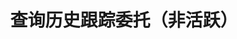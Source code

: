 ---
title: 查询历史跟踪委托（非活跃）
position_number: 19
type: get
description: /future/trade/v1/entrust/track-list-history
parameters:
    -
        name: direction
        type: string
        mandatory: false
        default: NEXT
        description: 方向（PREV:上一页；NEXT:下一页）
        ranges: PREV;NEXT
    - 
        name: limit
        type: integer
        mandatory: false
        default: 10
        description: 条数
        ranges:
    -
        name: id
        type: integer
        mandatory: false
        default: N/A
        description:
        ranges:
    -
        name: endTime
        type: integer
        mandatory: false
        default: N/A
        description: 结束时间
        ranges:
    -
        name: startTime
        type: integer
        mandatory: false
        default: N/A
        description: 起始时间
        ranges: 
    -
        name: state
        type: string
        mandatory: false
        default: N/A
        description: 订单状态
        ranges: NOT_ACTIVATION;NOT_TRIGGERED;TRIGGERING;TRIGGERED;USER_REVOCATION;PLATFORM_REVOCATION;EXPIRED;DELEGATION_FAILED
    - 
        name: symbol
        type: string
        mandatory: false
        default: N/A
        description: 交易对
        ranges:
content_markdown: |-

               #### **限流规则**

               200/s/apikey
left_code_blocks:
    -
        code_block: "public void getTrackDetail() {\r\n\tString text = HttpUtil.get(URL + \"/data/api/future/trade/v1/entrust/track-list-history\");\r\n\tSystem.out.println(text);\r\n}"
        title: Java
        language: java
right_code_blocks:
    - code_block: |-
        {
          "error": {
            "code": "",
            "msg": ""
          },
          "msgInfo": "",
          "result": {
            hasNext: true,               //是否有下一页
            hasPre: true,                //是否有上一页
            items:[
              "activationPrice": 0,      //激活价格，如果没有配置，则用当前价格为激活价格
              "avgPrice": 0,             //实际成交均价
              "callback": "",            //回调幅度配置 1比例 2固定
              "callbackVal": 0,          //回调幅度配置值，大于0
              "configActivation": false, //是否配置激活价格
              "createdTime": 0,          //创建时间
              "currentPrice": 0,         //下单时对应类型的实时价格，激活价格和下单行情价格比较，判断激活价格的方向
              "desc": "",                //描述，撤销、委托失败等描述
              "executedQty": 0,          //实际成交数量
              "orderSide": "",           //买卖方向
              "ordinary": true,          //
              "origQty": 0,              //数量（张）
              "positionSide": "",        //持仓方向
              "price": 0,                //订单价格
              "state": "",               //订单状态 NOT_ACTIVATION: 未激活；NOT_TRIGGERED：新建委托（未触发）；TRIGGERING：触发中；TRIGGERED：已触发；USER_REVOCATION：用户撤销；PLATFORM_REVOCATION：平台撤销（拒绝）；EXPIRED：已过期;DELEGATION_FAILED: 委托失败
              "stopPrice": 0,            //触发价格
              "symbol": "",              //交易对
              "trackId": 0,              //跟踪委托id
              "triggerPriceType": "",    //触发价格类型
              "updatedTime": 0           //更新时间
            ]
          },
          "returnCode": 0
        }
      title: Response
      language: json
---